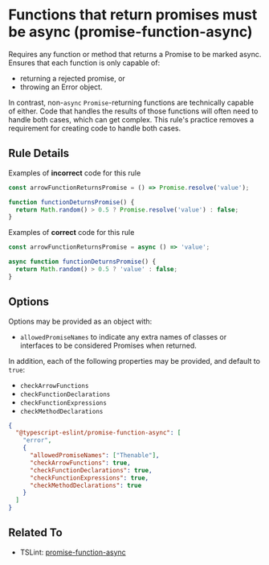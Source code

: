 # Functions that return promises must be async (promise-function-async)

Requires any function or method that returns a Promise to be marked async.
Ensures that each function is only capable of:

- returning a rejected promise, or
- throwing an Error object.

In contrast, non-`async` `Promise`-returning functions are technically capable of either.
Code that handles the results of those functions will often need to handle both cases, which can get complex.
This rule's practice removes a requirement for creating code to handle both cases.

## Rule Details

Examples of **incorrect** code for this rule

```ts
const arrowFunctionReturnsPromise = () => Promise.resolve('value');

function functionDeturnsPromise() {
  return Math.random() > 0.5 ? Promise.resolve('value') : false;
}
```

Examples of **correct** code for this rule

```ts
const arrowFunctionReturnsPromise = async () => 'value';

async function functionDeturnsPromise() {
  return Math.random() > 0.5 ? 'value' : false;
}
```

## Options

Options may be provided as an object with:

- `allowedPromiseNames` to indicate any extra names of classes or interfaces to be considered Promises when returned.

In addition, each of the following properties may be provided, and default to `true`:

- `checkArrowFunctions`
- `checkFunctionDeclarations`
- `checkFunctionExpressions`
- `checkMethodDeclarations`

```json
{
  "@typescript-eslint/promise-function-async": [
    "error",
    {
      "allowedPromiseNames": ["Thenable"],
      "checkArrowFunctions": true,
      "checkFunctionDeclarations": true,
      "checkFunctionExpressions": true,
      "checkMethodDeclarations": true
    }
  ]
}
```

## Related To

- TSLint: [promise-function-async](https://palantir.github.io/tslint/rules/promise-function-async)
